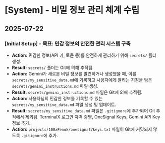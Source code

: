 # [System] - 비밀 정보 관리 체계 수립

## 2025-07-22

### [Initial Setup] - 목표: 민감 정보의 안전한 관리 시스템 구축

- **Action:** 민감한 정보(API 키, 토큰 등)를 안전하게 관리하기 위해 `secrets/` 폴더 생성.
- **Result:** `secrets/` 폴더는 Git에 의해 추적됨.
- **Action:** Gemini가 새로운 비밀 정보를 발견하거나 생성했을 때, 이를 `secrets/my_sensitive_data.md`에 기록하고 사용자에게 알리는 지침을 담은 `secrets/gemini_instructions.md` 파일 생성.
- **Result:** `secrets/gemini_instructions.md` 파일은 Git에 의해 추적됨.
- **Action:** 사용자님의 민감한 정보를 기록할 수 있는 `secrets/my_sensitive_data.md` 파일 생성 및 업데이트.
- **Result:** `secrets/my_sensitive_data.md` 파일은 `.gitignore`에 추가되어 Git 추적에서 제외됨. TerminalX 로그인 자격 증명, OneSignal Keys, Gemini API Key 정보 추가.
- **Action:** `projects/100xFenok/onesignal/keys.txt` 파일이 Git에 커밋되지 않도록 `.gitignore`에 추가.
